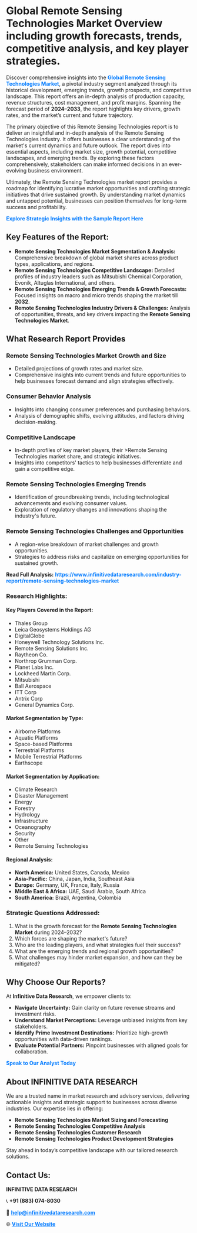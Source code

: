 <h1>Global Remote Sensing Technologies Market Overview including growth forecasts, trends, competitive analysis, and key player strategies.</h1>
<p>
Discover comprehensive insights into the 
<a href="https://www.infinitivedataresearch.com/industry-report/remote-sensing-technologies-market" rel="dofollow" style="color: #007BFF; text-decoration: none;"><strong>Global Remote Sensing Technologies Market</strong></a>, a pivotal industry segment analyzed through its historical development, emerging trends, growth prospects, and competitive landscape. This report offers an in-depth analysis of production capacity, revenue structures, cost management, and profit margins. Spanning the forecast period of <strong>2024–2033</strong>, the report highlights key drivers, growth rates, and the market’s current and future trajectory.
</p>
<p>
The primary objective of this Remote Sensing Technologies report is to deliver an insightful and in-depth analysis of the Remote Sensing Technologies industry. It offers businesses a clear understanding of the market's current dynamics and future outlook. The report dives into essential aspects, including market size, growth potential, competitive landscapes, and emerging trends. By exploring these factors comprehensively, stakeholders can make informed decisions in an ever-evolving business environment.
</p>
<p>
Ultimately, the Remote Sensing Technologies market report provides a roadmap for identifying lucrative market opportunities and crafting strategic initiatives that drive sustained growth. By understanding market dynamics and untapped potential, businesses can position themselves for long-term success and profitability.
</p>
<p>
<a href="https://www.infinitivedataresearch.com/request-sample/reportId=112169" style="color: #007BFF; text-decoration: none;"><strong>Explore Strategic Insights with the Sample Report Here</strong></a>
</p>

<h2>Key Features of the Report:</h2>
<ul>
<li><strong>Remote Sensing Technologies Market Segmentation & Analysis:</strong> Comprehensive breakdown of global market shares across product types, applications, and regions.</li>
<li><strong>Remote Sensing Technologies Competitive Landscape:</strong> Detailed profiles of industry leaders such as Mitsubishi Chemical Corporation, Evonik, Altuglas International, and others.</li>
<li><strong>Remote Sensing Technologies Emerging Trends & Growth Forecasts:</strong> Focused insights on macro and micro trends shaping the market till <strong>2032</strong>.</li>
<li><strong>Remote Sensing Technologies Industry Drivers & Challenges:</strong> Analysis of opportunities, threats, and key drivers impacting the <strong>Remote Sensing Technologies Market</strong>.</li>
</ul>

<h2>What Research Report Provides</h2>
<h3>Remote Sensing Technologies Market Growth and Size</h3>
<ul>
<li>Detailed projections of growth rates and market size.</li>
<li>Comprehensive insights into current trends and future opportunities to help businesses forecast demand and align strategies effectively.</li>
</ul>

<h3>Consumer Behavior Analysis</h3>
<ul>
<li>Insights into changing consumer preferences and purchasing behaviors.</li>
<li>Analysis of demographic shifts, evolving attitudes, and factors driving decision-making.</li>
</ul>

<h3>Competitive Landscape</h3>
<ul>
<li>In-depth profiles of key market players, their >Remote Sensing Technologies market share, and strategic initiatives.</li>
<li>Insights into competitors' tactics to help businesses differentiate and gain a competitive edge.</li>
</ul>

<h3>Remote Sensing Technologies Emerging Trends</h3>
<ul>
<li>Identification of groundbreaking trends, including technological advancements and evolving consumer values.</li>
<li>Exploration of regulatory changes and innovations shaping the industry's future.</li>
</ul>

<h3>Remote Sensing Technologies Challenges and Opportunities</h3>
<ul>
<li>A region-wise breakdown of market challenges and growth opportunities.</li>
<li>Strategies to address risks and capitalize on emerging opportunities for sustained growth.</li>
</ul>
<p><strong>Read Full Analysis:</strong> <a href="https://www.infinitivedataresearch.com/industry-report/remote-sensing-technologies-market" rel="dofollow" style="color: #007BFF; text-decoration: none;"><strong>https://www.infinitivedataresearch.com/industry-report/remote-sensing-technologies-market</strong></a></p>
<h3>Research Highlights:</h3>
<h4>Key Players Covered in the Report:</h4>
<ul><li>Thales Group</li><li>Leica Geosystems Holdings AG</li><li>DigitalGlobe</li><li>Honeywell Technology Solutions Inc.</li><li>Remote Sensing Solutions Inc.</li><li>Raytheon Co.</li><li>Northrop Grumman Corp.</li><li>Planet Labs Inc.</li><li>Lockheed Martin Corp.</li><li>Mitsubishi</li><li>Ball Aerospace</li><li>ITT Corp</li><li>Antrix Corp</li><li>General Dynamics Corp.</li></ul>
<h4>Market Segmentation by Type:</h4>
<ul><li>Airborne Platforms</li><li>Aquatic Platforms</li><li>Space-based Platforms</li><li>Terrestrial Platforms</li><li>Mobile Terrestrial Platforms</li><li>Earthscope</li></ul>
<h4>Market Segmentation by Application:</h4>
<ul><li>Climate Research</li><li>Disaster Management</li><li>Energy</li><li>Forestry</li><li>Hydrology</li><li>Infrastructure</li><li>Oceanography</li><li>Security</li><li>Other</li><li>Remote Sensing Technologies</li></ul>

<h4>Regional Analysis:</h4>
<ul>
<li><strong>North America:</strong> United States, Canada, Mexico</li>
<li><strong>Asia-Pacific:</strong> China, Japan, India, Southeast Asia</li>
<li><strong>Europe:</strong> Germany, UK, France, Italy, Russia</li>
<li><strong>Middle East & Africa:</strong> UAE, Saudi Arabia, South Africa</li>
<li><strong>South America:</strong> Brazil, Argentina, Colombia</li>
</ul>

<h3>Strategic Questions Addressed:</h3>
<ol>
<li>What is the growth forecast for the <strong>Remote Sensing Technologies Market</strong> during 2024–2032?</li>
<li>Which forces are shaping the market's future?</li>
<li>Who are the leading players, and what strategies fuel their success?</li>
<li>What are the emerging trends and regional growth opportunities?</li>
<li>What challenges may hinder market expansion, and how can they be mitigated?</li>
</ol>

<h2>Why Choose Our Reports?</h2>
<p>At <strong>Infinitive Data Research</strong>, we empower clients to:</p>
<ul>
<li><strong>Navigate Uncertainty:</strong> Gain clarity on future revenue streams and investment risks.</li>
<li><strong>Understand Market Perceptions:</strong> Leverage unbiased insights from key stakeholders.</li>
<li><strong>Identify Prime Investment Destinations:</strong> Prioritize high-growth opportunities with data-driven rankings.</li>
<li><strong>Evaluate Potential Partners:</strong> Pinpoint businesses with aligned goals for collaboration.</li>
</ul>
<p><a href="https://www.infinitivedataresearch.com/industry-report/remote-sensing-technologies-market" rel="dofollow" style="color: #007BFF; text-decoration: none;"><strong>Speak to Our Analyst Today</strong></a></p>

<h2>About INFINITIVE DATA RESEARCH</h2>
<p>We are a trusted name in market research and advisory services, delivering actionable insights and strategic support to businesses across diverse industries. Our expertise lies in offering:</p>
<ul>
<li><strong>Remote Sensing Technologies Market Sizing and Forecasting</strong></li>
<li><strong>Remote Sensing Technologies Competitive Analysis</strong></li>
<li><strong>Remote Sensing Technologies Customer Research</strong></li>
<li><strong>Remote Sensing Technologies Product Development Strategies</strong></li>
</ul>
<p>Stay ahead in today’s competitive landscape with our tailored research solutions.</p>

<h2>Contact Us:</h2>
<p><strong>INFINITIVE DATA RESEARCH</strong></p>
<p>📞 <strong>+91 (883) 074-8030</strong></p>
<p>📧 <strong><a href="mailto:help@infinitivedataresearch.com" style="color: #007BFF;">help@infinitivedataresearch.com</a></strong></p>
<p>🌐 <strong><a href="https://www.infinitivedataresearch.com" rel="dofollow" style="color: #007BFF;">Visit Our Website</a></strong></p>